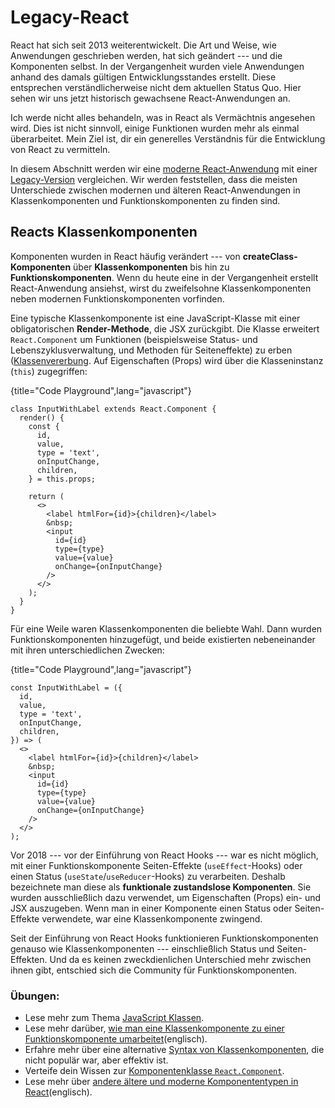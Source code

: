 # Legacy-React

React hat sich seit 2013 weiterentwickelt. Die Art und Weise, wie Anwendungen geschrieben werden, hat sich geändert --- und die Komponenten selbst. In der Vergangenheit wurden viele Anwendungen anhand des damals gültigen Entwicklungsstandes erstellt. Diese entsprechen verständlicherweise nicht dem aktuellen Status Quo. Hier sehen wir uns jetzt historisch gewachsene React-Anwendungen an.

Ich werde nicht alles behandeln, was in React als Vermächtnis angesehen wird. Dies ist nicht sinnvoll, einige Funktionen wurden mehr als einmal überarbeitet. Mein Ziel ist, dir ein generelles Verständnis für die Entwicklung von React zu vermitteln.

In diesem Abschnitt werden wir eine [moderne React-Anwendung](https://codesandbox.io/s/github/the-road-to-learn-react/hacker-stories/tree/hs/react-modern-final) mit einer [Legacy-Version](https://codesandbox.io/s/github/the-road-to-learn-react/hacker-stories/tree/hs/react-legacy) vergleichen. Wir werden feststellen, dass die meisten Unterschiede zwischen modernen und älteren React-Anwendungen in Klassenkomponenten und Funktionskomponenten zu finden sind.

## Reacts Klassenkomponenten

Komponenten wurden in React häufig verändert --- von **createClass-Komponenten** über **Klassenkomponenten** bis hin zu **Funktionskomponenten**. Wenn du heute eine in der Vergangenheit erstellt React-Anwendung ansiehst, wirst du zweifelsohne Klassenkomponenten neben modernen Funktionskomponenten vorfinden.

Eine typische Klassenkomponente ist eine JavaScript-Klasse mit einer obligatorischen **Render-Methode**, die JSX zurückgibt. Die Klasse erweitert `React.Component` um Funktionen (beispielsweise Status- und Lebenszyklusverwaltung, und Methoden für Seiteneffekte) zu erben ([Klassenvererbung](https://de.wikipedia.org/wiki/Vererbung_(Programmierung)). Auf Eigenschaften (Props) wird über die Klasseninstanz (`this`) zugegriffen:

{title="Code Playground",lang="javascript"}
~~~~~~~
class InputWithLabel extends React.Component {
  render() {
    const {
      id,
      value,
      type = 'text',
      onInputChange,
      children,
    } = this.props;

    return (
      <>
        <label htmlFor={id}>{children}</label>
        &nbsp;
        <input
          id={id}
          type={type}
          value={value}
          onChange={onInputChange}
        />
      </>
    );
  }
}
~~~~~~~

Für eine Weile waren Klassenkomponenten die beliebte Wahl. Dann wurden Funktionskomponenten hinzugefügt, und beide existierten nebeneinander mit ihren unterschiedlichen Zwecken:

{title="Code Playground",lang="javascript"}
~~~~~~~
const InputWithLabel = ({
  id,
  value,
  type = 'text',
  onInputChange,
  children,
}) => (
  <>
    <label htmlFor={id}>{children}</label>
    &nbsp;
    <input
      id={id}
      type={type}
      value={value}
      onChange={onInputChange}
    />
  </>
);
~~~~~~~

Vor 2018 --- vor der Einführung von React Hooks --- war es nicht möglich, mit einer Funktionskomponente Seiten-Effekte (`useEffect`-Hooks) oder einen Status (`useState`/`useReducer`-Hooks) zu verarbeiten. Deshalb bezeichnete man diese als **funktionale zustandslose Komponenten**. Sie wurden ausschließlich dazu verwendet, um Eigenschaften (Props) ein- und JSX auszugeben. Wenn man in einer Komponente einen Status oder Seiten-Effekte verwendete, war eine Klassenkomponente zwingend.

Seit der Einführung von React Hooks funktionieren Funktionskomponenten genauso wie Klassenkomponenten --- einschließlich Status und Seiten-Effekten. Und da es keinen zweckdienlichen Unterschied mehr zwischen ihnen gibt, entschied sich die Community für Funktionskomponenten.

### Übungen:

* Lese mehr zum Thema [JavaScript Klassen](https://de.developer.mozilla.org/de/docs/Web/JavaScript/Reference/Classes).
* Lese mehr darüber, [wie man eine Klassenkomponente zu einer Funktionskomponente umarbeitet](https://www.robinwieruch.de/react-hooks-migration)(englisch).
* Erfahre mehr über eine alternative [Syntax von Klassenkomponenten](https://github.com/the-road-to-learn-react/react-alternative-class-component-syntax), die nicht populär war, aber effektiv ist.
* Verteife dein Wissen zur [Komponentenklasse `React.Component`](https://de.reactjs.org/docs/react-component.html).
* Lese mehr über [andere ältere und moderne Komponententypen in React](https://www.robinwieruch.de/react-component-types)(englisch).
